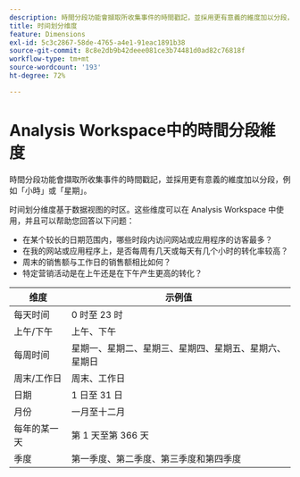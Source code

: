 ```yaml
---
description: 時間分段功能會擷取所收集事件的時間戳記，並採用更有意義的維度加以分段，例如「小時」或「星期」。
title: 时间划分维度
feature: Dimensions
exl-id: 5c3c2867-58de-4765-a4e1-91eac1891b38
source-git-commit: 8c8e2db9b42deee081ce3b74481d0ad82c76818f
workflow-type: tm+mt
source-wordcount: '193'
ht-degree: 72%

---
```


# Analysis Workspace中的時間分段維度

時間分段功能會擷取所收集事件的時間戳記，並採用更有意義的維度加以分段，例如「小時」或「星期」。

时间划分维度基于数据视图的时区。这些维度可以在 Analysis Workspace 中使用，并且可以帮助您回答以下问题：

* 在某个较长的日期范围内，哪些时段内访问网站或应用程序的访客最多？
* 在我的网站或应用程序上，是否每周有几天或每天有几个小时的转化率较高？
* 周末的销售额与工作日的销售额相比如何？
* 特定营销活动是在上午还是在下午产生更高的转化？

| 维度 | 示例值 |
|--- |--- |
| 每天时间 | 0 时至 23 时 |
| 上午/下午 | 上午、下午 |
| 每周时间 | 星期一、星期二、星期三、星期四、星期五、星期六、星期日 |
| 周末/工作日 | 周末、工作日 |
| 日期 | 1 日至 31 日 |
| 月份 | 一月至十二月 |
| 每年的某一天 | 第 1 天至第 366 天 |
| 季度 | 第一季度、第二季度、第三季度和第四季度 |
